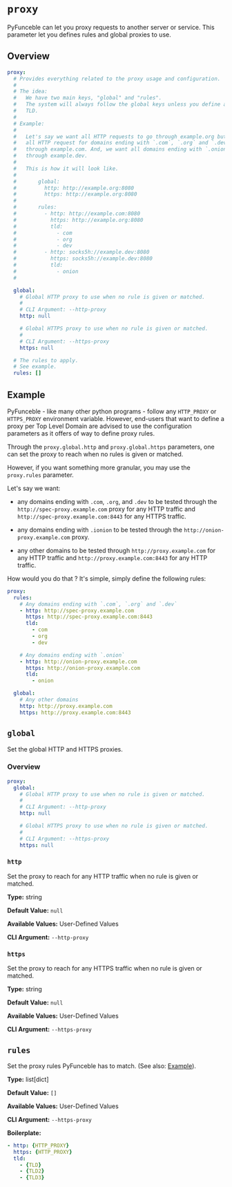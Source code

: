 # `proxy`

PyFunceble can let you proxy requests to another server or service.
This parameter let you defines rules and global proxies to use.

## Overview

```yaml title=".PyFunceble.overwrite.yaml"
proxy:
  # Provides everything related to the proxy usage and configuration.
  #
  # The idea:
  #   We have two main keys, "global" and "rules".
  #   The system will always follow the global keys unless you define an explit
  #   TLD.
  #
  # Example:
  #
  #   Let's say we want all HTTP requests to go through example.org but we want
  #   all HTTP request for domains ending with `.com`, `.org` and `.dev` to go
  #   through example.com. And, we want all domains ending with `.onion` to go
  #   through example.dev.
  #
  #   This is how it will look like.
  #
  #       global:
  #         http: http://example.org:8080
  #         https: http://example.org:8080
  #
  #       rules:
  #         - http: http://example.com:8080
  #           https: http://example.org:8080
  #           tld:
  #             - com
  #             - org
  #             - dev
  #         - http: socks5h://example.dev:8080
  #           https: socks5h://example.dev:8080
  #           tld:
  #             - onion
  #

  global:
    # Global HTTP proxy to use when no rule is given or matched.
    #
    # CLI Argument: --http-proxy
    http: null

    # Global HTTPS proxy to use when no rule is given or matched.
    #
    # CLI Argument: --https-proxy
    https: null

  # The rules to apply.
  # See example.
  rules: []
```

## Example

PyFunceble - like many other python programs - follow any `HTTP_PROXY` or
`HTTPS_PROXY` environment variable. However, end-users that want to define
a proxy per Top Level Domain are advised to use the configuration parameters as
it offers of way to define proxy rules.

Through the `proxy.global.http` and `proxy.global.https` parameters, one can set
the proxy to reach when no rules is given or matched.

However, if you want something more granular, you may use the `proxy.rules`
parameter.

Let's say we want:

- any domains ending with `.com`, `.org`, and `.dev` to be tested through the
  `http://spec-proxy.example.com` proxy for any HTTP traffic and
  `http://spec-proxy.example.com:8443` for any HTTPS traffic.

- any domains ending with `.ionion` to be tested through the
  `http://onion-proxy.example.com` proxy.

- any other domains to be tested through `http://proxy.example.com` for any HTTP
  traffic and `http://proxy.example.com:8443` for any HTTP traffic.

How would you do that ? It's simple, simply define the following rules:

```yaml title=".PyFunceble.overwrite.yaml"
proxy:
  rules:
    # Any domains ending with `.com`, `.org` and `.dev`
    - http: http://spec-proxy.example.com
      https: http://spec-proxy.example.com:8443
      tld:
        - com
        - org
        - dev

    # Any domains ending with `.onion`
    - http: http://onion-proxy.example.com
      https: http://onion-proxy.example.com
      tld:
        - onion

  global:
    # Any other domains
    http: http://proxy.example.com
    https: http://proxy.example.com:8443
```

## `global`

Set the global HTTP and HTTPS proxies.

### Overview

```yaml title=".PyFunceble.overwrite.yaml"
proxy:
  global:
    # Global HTTP proxy to use when no rule is given or matched.
    #
    # CLI Argument: --http-proxy
    http: null

    # Global HTTPS proxy to use when no rule is given or matched.
    #
    # CLI Argument: --https-proxy
    https: null
```

### `http`

Set the proxy to reach for any HTTP traffic when no rule is given or matched.

**Type:** string

**Default Value:** `null`

**Available Values:** User-Defined Values

**CLI Argument:** `--http-proxy`

### `https`

Set the proxy to reach for any HTTPS traffic when no rule is given or matched.

**Type:** string

**Default Value:** `null`

**Available Values:** User-Defined Values

**CLI Argument:** `--https-proxy`

## `rules`

Set the proxy rules PyFunceble has to match. (See also: [Example](#example)).

**Type:** list[dict]

**Default Value:** `[]`

**Available Values:** User-Defined Values

**CLI Argument:** `--https-proxy`

**Boilerplate:**

```yaml
- http: {HTTP_PROXY}
  https: {HTTP_PROXY}
  tld:
    - {TLD}
    - {TLD2}
    - {TLD3}
```
